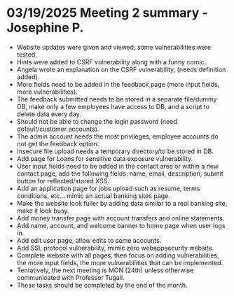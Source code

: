 # 03/19/2025 Meeting 2 summary - Josephine P.
* Website updates were given and viewed; some vulnerabilities were tested.
* Hints were added to CSRF vulnerability along with a funny comic.
* Angela wrote an explanation on the CSRF vulnerability, (needs definition added).
* More fields need to be added in the feedback page (more input fields, more vulnerabilities).
* The feedback submitted needs to be stored in a separate file/dummy DB, make only a few employees have access to DB, and a script to delete data every day.
* Should not be able to change the login password (need default/customer accounts).
* The admin account needs the most privileges, employee accounts do not get the feedback option.
* Insecure file upload needs a temporary directory/to be stored in DB.
* Add page for Loans for sensitive data exposure vulnerability.
* User input fields need to be added in the contact area or within a new contact page, add the following fields: name, email, description, submit button for reflected/stored XSS.
* Add an application page for jobs upload such as resume, terms conditions, etc… mimic an actual banking sites page.
* Make the website look fuller by adding data similar to a real banking site, make it look busy.
* Add money transfer page with account transfers and online statements.
* Add name, account, and welcome banner to home page when user logs in.
* Add edit user page, allow edits to some accounts.
* Add SSL protocol vulnerability, mimic zero webappsecurity website.
* Complete website with all pages, then focus on adding vulnerabilities, the more input fields, the more vulnerabilities that can be implemented.
* Tentatively, the next meeting is MON (24th) unless otherwise communicated with Professor Tugali.
* These tasks should be completed by the end of the month.